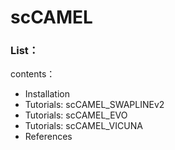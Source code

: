 # scCAMEL

### List：

contents：
- Installation
- Tutorials: scCAMEL_SWAPLINEv2
- Tutorials: scCAMEL_EVO
- Tutorials: scCAMEL_VICUNA
- References
